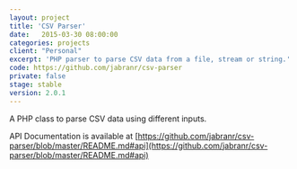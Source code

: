 ```yaml
---
layout: project
title: 'CSV Parser'
date:   2015-03-30 08:00:00
categories: projects
client: "Personal"
excerpt: 'PHP parser to parse CSV data from a file, stream or string.'
code: https://github.com/jabranr/csv-parser
private: false
stage: stable
version: 2.0.1
---
```


A PHP class to parse CSV data using different inputs.

API Documentation is available at [https://github.com/jabranr/csv-parser/blob/master/README.md#api](https://github.com/jabranr/csv-parser/blob/master/README.md#api)